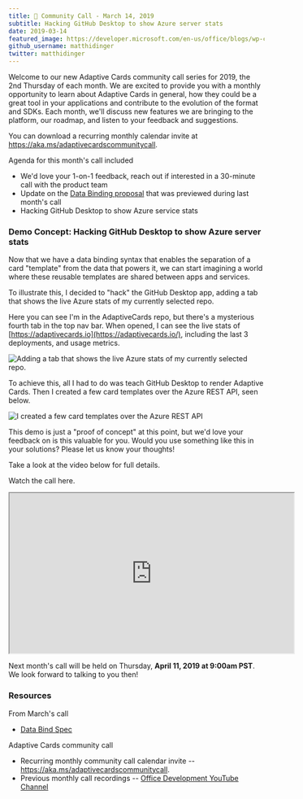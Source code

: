 ```yaml
---
title: 📣 Community Call - March 14, 2019
subtitle: Hacking GitHub Desktop to show Azure server stats
date: 2019-03-14
featured_image: https://developer.microsoft.com/en-us/office/blogs/wp-content/uploads/2019/03/Image-1-1-1024x706.png
github_username: matthidinger
twitter: matthidinger
---
```


Welcome to our new Adaptive Cards community call series for 2019, the 2nd Thursday of each month. We are excited to provide you with a monthly opportunity to learn about Adaptive Cards in general, how they could be a great tool in your applications and contribute to the evolution of the format and SDKs. Each month, we'll discuss new features we are bringing to the platform, our roadmap, and listen to your feedback and suggestions.

You can download a recurring monthly calendar invite at <https://aka.ms/adaptivecardscommunitycall>.

Agenda for this month's call included

-   We'd love your 1-on-1 feedback, reach out if interested in a 30-minute call with the product team
-   Update on the [Data Binding proposal](https://github.com/Microsoft/AdaptiveCards/issues/2448) that was previewed during last month's call
-   Hacking GitHub Desktop to show Azure service stats

### Demo Concept: Hacking GitHub Desktop to show Azure server stats

Now that we have a data binding syntax that enables the separation of a card "template" from the data that powers it, we can start imagining a world where these reusable templates are shared between apps and services.

To illustrate this, I decided to "hack" the GitHub Desktop app, adding a tab that shows the live Azure stats of my currently selected repo.

Here you can see I'm in the AdaptiveCards repo, but there's a mysterious fourth tab in the top nav bar. When opened, I can see the live stats of [https://adaptivecards.io](https://adaptivecards.io/), including the last 3 deployments, and usage metrics.

![Adding a tab that shows the live Azure stats of my currently selected repo.](https://developer.microsoft.com/en-us/office/blogs/wp-content/uploads/2019/03/Image-1-1-1024x706.png)

To achieve this, all I had to do was teach GitHub Desktop to render Adaptive Cards. Then I created a few card templates over the Azure REST API, seen below.

![I created a few card templates over the Azure REST API](https://developer.microsoft.com/en-us/office/blogs/wp-content/uploads/2019/03/Image-2-1-1024x710.png)

This demo is just a "proof of concept" at this point, but we'd love your feedback on is this valuable for you. Would you use something like this in your solutions? Please let us know your thoughts!

Take a look at the video below for full details.

Watch the call here.

<iframe src="https://www.youtube.com/embed/POP_kOO8YP4" height="315" width="560"></iframe>

Next month's call will be held on Thursday, **April 11, 2019 at 9:00am PST**. We look forward to talking to you then!

### Resources

From March's call

-   [Data Bind Spec](https://github.com/Microsoft/AdaptiveCards/issues/2448)

Adaptive Cards community call

-   Recurring monthly community call calendar invite -- <https://aka.ms/adaptivecardscommunitycall>.
-   Previous monthly call recordings -- [Office Development YouTube Channel](https://na01.safelinks.protection.outlook.com/?url=https%3A%2F%2Fwww.youtube.com%2Fchannel%2FUCV_6HOhwxYLXAGd-JOqKPoQ&data=04%7C01%7Cv-chargr%40microsoft.com%7Cbaeead6e3a844690785d08d56d9e6864%7Cee3303d7fb734b0c8589bcd847f1c277%7C1%7C0%7C636535449508737676%7CUnknown%7CTWFpbGZsb3d8eyJWIjoiMC4wLjAwMDAiLCJQIjoiV2luMzIiLCJBTiI6Ik1haWwifQ%3D%3D%7C-2&sdata=emAMNFO82YoWjc2hnXShDlBPRR3jOPxAAfJLTKozgYk%3D&reserved=0)
